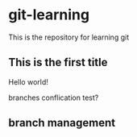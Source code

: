 # git-learning
This is the repository for learning git

## This is the first title

Hello world!


branches conflication test?


## branch management

